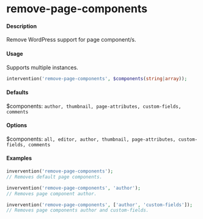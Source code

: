 # remove-page-components

#### Description
Remove WordPress support for page component/s.

#### Usage
Supports multiple instances.
```php
intervention('remove-page-components', $components(string|array));
```

#### Defaults
$components: `author, thumbnail, page-attributes, custom-fields, comments`

#### Options
$components: `all, editor, author, thumbnail, page-attributes, custom-fields, comments`

#### Examples
```php
invervention('remove-page-components');
// Removes default page components.

invervention('remove-page-components', 'author');
// Removes page component author.

invervention('remove-page-components', ['author', 'custom-fields']);
// Removes page components author and custom-fields.
```
